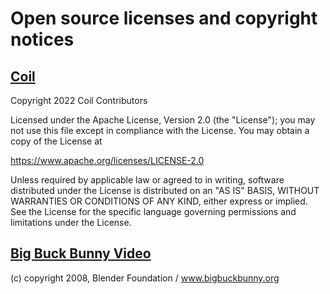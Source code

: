 # Open source licenses and copyright notices

## [Coil](https://coil-kt.github.io/coil/#license)

Copyright 2022 Coil Contributors

Licensed under the Apache License, Version 2.0 (the "License");
you may not use this file except in compliance with the License.
You may obtain a copy of the License at

https://www.apache.org/licenses/LICENSE-2.0

Unless required by applicable law or agreed to in writing, software
distributed under the License is distributed on an "AS IS" BASIS,
WITHOUT WARRANTIES OR CONDITIONS OF ANY KIND, either express or implied.
See the License for the specific language governing permissions and
limitations under the License.

## [Big Buck Bunny Video](https://peach.blender.org/about/)

(c) copyright 2008, Blender Foundation / www.bigbuckbunny.org
